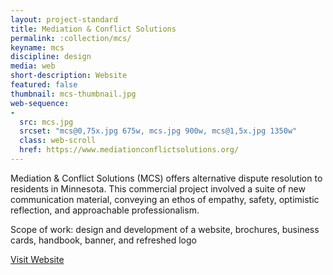 ```yaml
---
layout: project-standard
title: Mediation & Conflict Solutions
permalink: :collection/mcs/
keyname: mcs
discipline: design
media: web
short-description: Website
featured: false
thumbnail: mcs-thumbnail.jpg
web-sequence: 
- 
  src: mcs.jpg
  srcset: "mcs@0,75x.jpg 675w, mcs.jpg 900w, mcs@1,5x.jpg 1350w"
  class: web-scroll
  href: https://www.mediationconflictsolutions.org/
---
```


Mediation & Conflict Solutions (MCS) offers alternative dispute resolution to residents in Minnesota. This commercial project involved a suite of new communication material, conveying an ethos of empathy, safety, optimistic reflection, and approachable professionalism.

Scope of work: design and development of a website, brochures, business cards, handbook, banner, and refreshed logo

<a class="learn-more" href="https://www.mediationconflictsolutions.org/" target="_blank">Visit Website<span class="lg-right-arrow"></span></a> 
